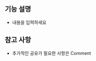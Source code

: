 <!-- 제목 양식 -->
<!-- [스택] 타입: 제목 형식으로 작성 -->
<!-- 스택: FE, BE, DevOps 등 -->
<!-- 타입: feat(기능 추가), fix(버그 수정), docs(문서 수정), style(코드 스타일 수정)-->
<!--      refactor(리팩토링), test(테스트 관련), chore(기타 수정), design(UI 수정) -->
<!--      comment(주석 관련), rename,remove(파일 관련 작업만 하는 경우) -->
<!-- 예시: [FE] feat: 로그인 화면 추가                 -->
<!--                                                         -->
<!-- Type: Issue                                             -->
<!-- Description: issue_template_1                           -->

## 기능 설명

- 내용을 입력하세요

## 참고 사항

- 추가적인 공유가 필요한 사항은 Comment
